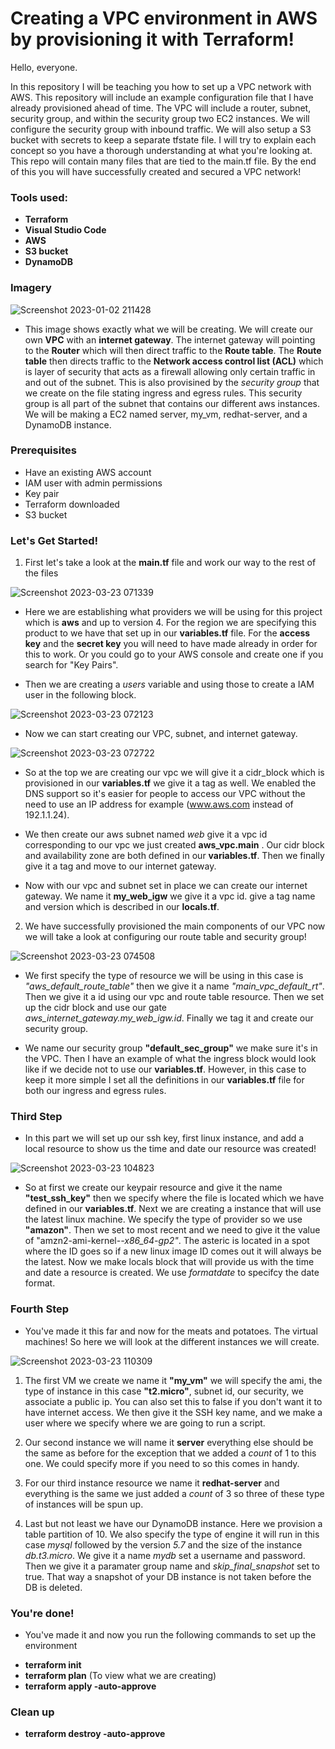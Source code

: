 # Creating a VPC environment in AWS by provisioning it with Terraform!
Hello, everyone. 

In this repository I will be teaching you how to set up a VPC network with AWS. This repository will include an example configuration file that I have already provisioned ahead of time. The VPC will include a router, subnet, security group, and within the security group two EC2 instances. We will configure the security group with inbound traffic. We will also setup a S3 bucket with secrets to keep a separate tfstate file. I will try to explain each concept so you have a thorough understanding at what you're looking at. This repo will contain many files that are tied to the main.tf file. By the end of this you will have successfully created and secured a VPC network!

### Tools used: 
* **Terraform** 
* **Visual Studio Code**
* **AWS**
* **S3 bucket**
* **DynamoDB**

### Imagery

![Screenshot 2023-01-02 211428](https://user-images.githubusercontent.com/108555140/227068716-5a0714c3-c461-4c9e-aa85-76ae30da7e88.png)

- This image shows exactly what we will be creating. We will create our own **VPC** with an **internet gateway**. The internet gateway will pointing to the **Router** which will then direct traffic to the **Route table**. The **Route table** then directs traffic to the **Network access control list (ACL)** which is layer of security that acts as a firewall allowing only certain traffic in and out of the subnet. This is also provisined by the *security group* that we create on the file stating ingress and egress rules. This security group is all part of the subnet that contains our different aws instances. We will be making a EC2 named server, my_vm, redhat-server, and a DynamoDB instance.

### Prerequisites

- Have an existing AWS account
- IAM user with admin permissions
- Key pair
- Terraform downloaded
- S3 bucket

### Let's Get Started!

1. First let's take a look at the **main.tf** file and work our way to the rest of the files

![Screenshot 2023-03-23 071339](https://user-images.githubusercontent.com/108555140/227200810-c751f445-7679-4caf-99b7-d1b31b4df65f.png)

- Here we are establishing what providers we will be using for this project which is **aws** and up to version 4. For the region we are specifying this product to we have that set up in our **variables.tf** file. For the **access key** and the **secret key** you will need to have made already in order for this to work. Or you could go to your AWS console and create one if you search for "Key Pairs".

- Then we are creating a *users* variable and using those to create a IAM user in the following block.

![Screenshot 2023-03-23 072123](https://user-images.githubusercontent.com/108555140/227202551-4ab07da9-eeb6-4527-a5b7-714f54fe72a5.png)

- Now we can start creating our VPC, subnet, and internet gateway.

![Screenshot 2023-03-23 072722](https://user-images.githubusercontent.com/108555140/227203665-bd196b0c-c678-4b0e-a128-0ee84b227496.png)

- So at the top we are creating our vpc we will give it a cidr_block which is provisioned in our **variables.tf** we give it a tag as well. We enabled the DNS support so it's easier for people to access our VPC without the need to use an IP address for example (www.aws.com instead of 192.1.1.24).

- We then create our aws subnet named *web* give it a vpc id corresponding to our vpc we just created **aws_vpc.main** . Our cidr block and availability zone are both defined in our **variables.tf**. Then we finally give it a tag and move to our internet gateway.

- Now with our vpc and subnet set in place we can create our internet gateway. We name it **my_web_igw** we give it a vpc id. give a tag name and version which is described in our **locals.tf**.

2. We have successfully provisioned the main components of our VPC now we will take a look at configuring our route table and security group!

![Screenshot 2023-03-23 074508](https://user-images.githubusercontent.com/108555140/227209141-65da9345-a6ca-427c-9c31-0d08c9f3cd4c.png)

- We first specify the type of resource we will be using in this case is *"aws_default_route_table"* then we give it a name *"main_vpc_default_rt"*. Then we give it a id using our vpc and route table resource. Then we set up the cidr block and use our gate *aws_internet_gateway.my_web_igw.id*. Finally we tag it and create our security group.

- We name our security group **"default_sec_group"** we make sure it's in the VPC. Then I have an example of what the ingress block would look like if we decide not to use our **variables.tf**. However, in this case to keep it more simple I set all the definitions in our **variables.tf** file for both our ingress and egress rules.

### Third Step

- In this part we will set up our ssh key, first linux instance, and add a local resource to show us the time and date our resource was created!

![Screenshot 2023-03-23 104823](https://user-images.githubusercontent.com/108555140/227259332-74d17726-5d10-467d-8809-78aa64fa7ee4.png)

- So at first we create our keypair resource and give it the name **"test_ssh_key"** then we specify where the file is located which we have defined in our **variables.tf**. Next we are creating a instance that will use the latest linux machine. We specify the type of provider so we use **"amazon"**. Then we set to most recent and we need to give it the value of "amzn2-ami-kernel-*-x86_64-gp2"*. The asteric is located in a spot where the ID goes so if a new linux image ID comes out it will always be the latest. Now we make locals block that will provide us with the time and date a resource is created. We use *formatdate* to specifcy the date format.

### Fourth Step

- You've made it this far and now for the meats and potatoes. The virtual machines! So here we will look at the different instances we will create.

![Screenshot 2023-03-23 110309](https://user-images.githubusercontent.com/108555140/227263621-c2b5d407-fdc3-4ee4-8921-939254541716.png)

1. The first VM we create we name it **"my_vm"** we will specify the ami, the type of instance in this case **"t2.micro"**, subnet id, our security, we associate a public ip. You can also set this to false if you don't want it to have internet access. We then give it the SSH key name, and we make a user where we specify where we are going to run a script.

2. Our second instance we will name it **server** everything else should be the same as before for the exception that we added a *count* of 1 to this one. We could specify more if you need to so this comes in handy.

3. For our third instance resource we name it **redhat-server** and everything is the same we just added a *count* of 3 so three of these type of instances will be spun up. 

4. Last but not least we have our DynamoDB instance. Here we provision a table partition of 10. We also specify the type of engine it will run in this case *mysql* followed by the version *5.7* and the size of the instance *db.t3.micro*. We give it a name *mydb* set a username and password. Then we give it a paramater group name and *skip_final_snapshot* set to true. That way a snapshot of your DB instance is not taken before the DB is deleted.

### You're done!

- You've made it and now you run the following commands to set up the environment

* **terraform init**
* **terraform plan** (To view what we are creating)
* **terraform apply -auto-approve**

### Clean up

* **terraform destroy -auto-approve**
